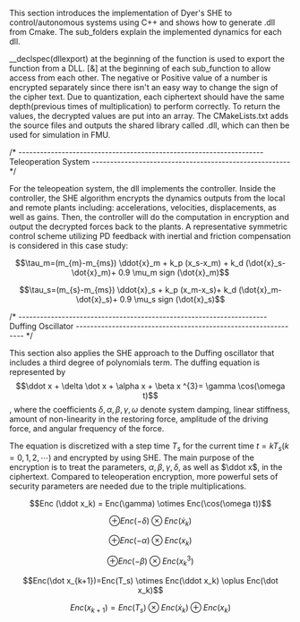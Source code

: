 This section introduces the implementation of Dyer's SHE to control/autonomous systems using C++ and shows how to generate .dll from Cmake. The sub_folders explain the implemented dynamics for each dll. 

__declspec(dllexport) at the beginning of the function is used to export the function from a DLL. [&] at the beginning of each sub_function to allow access from each other. The negative or Positive value of a number is encrypted separately since there isn't an easy way to change the sign of the cipher text. Due to quantization, each ciphertext should have the same depth(previous times of multiplication) to perform correctly. To return the values, the decrypted values are put into an array. The CMakeLists.txt adds the source files and outputs the shared library called <name>.dll, which can then be used for simulation in FMU. 

/* -------------------------------------------------------------------- Teleoperation System ------------------------------------------------------- */
        
For the teleopeation system, the dll implements the controller. Inside the controller, the SHE algorithm encrypts the dynamics outputs from the local and remote plants including: accelerations, velocities, displacements, as well as gains. Then, the controller will do the computation in encryption and output the decrypted forces back to the plants. A representative symmetric control scheme utilizing PD feedback with inertial and friction compensation is considered in this case study:

$$\tau_m=(m_{m}-m_{ms}) \ddot{x}_m + k_p (x_s-x_m) +
k_d (\dot{x}_s-\dot{x}_m)+ 0.9 \mu_m sign (\dot{x}_m)$$

$$\tau_s=(m_{s}-m_{ms}) \ddot{x}_s + k_p (x_m-x_s)+
k_d (\dot{x}_m-\dot{x}_s)+ 0.9 \mu_s sign (\dot{x}_s)$$

/* --------------------------------------------------------------------- Duffing Oscillator --------------------------------------------------------------- */        

This section also applies the SHE approach to the Duffing oscillator that includes a third degree of polynomials term. The duffing equation is represented by
$$\ddot x + \delta \dot x + \alpha x + \beta x ^{3}= \gamma \cos(\omega t)$$, where the coefficients $\delta, \alpha, \beta, \gamma, \omega$  denote system
damping, linear stiffness, amount of non-linearity in the restoring force, amplitude of the driving force, and angular frequency of the force. 

The equation is discretized with a step time $T_s$ for the current time $t=k T_s (k=0,1,2,\cdots$) and encrypted by using SHE. The main purpose of the encryption is to treat the parameters, $\alpha, \beta, \gamma, \delta$, as well as $\ddot x$, in the ciphertext. Compared to teleoperation encryption, more powerful sets of security parameters are needed due to the triple multiplications. 

$$Enc (\ddot x_k) = Enc(\gamma) \otimes Enc(\cos(\omega t))$$
        
$$\oplus Enc(-\delta) \otimes Enc(\dot x_k)$$
        
$$\oplus Enc(-\alpha) \otimes Enc(x_k)$$
        
$$\oplus Enc(-\beta) \otimes Enc(x_k^{3})$$
        
$$Enc(\dot x_{k+1})=Enc(T_s) \otimes Enc(\ddot x_k) \oplus Enc(\dot x_k)$$

$$Enc(x_{k+1})=Enc(T_s) \otimes Enc(\dot x_k) \oplus Enc(x_k)$$
